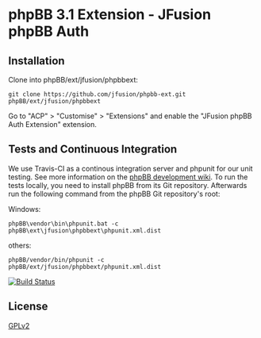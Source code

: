 # phpBB 3.1 Extension - JFusion phpBB Auth

## Installation

Clone into phpBB/ext/jfusion/phpbbext:

    git clone https://github.com/jfusion/phpbb-ext.git phpBB/ext/jfusion/phpbbext

Go to "ACP" > "Customise" > "Extensions" and enable the "JFusion phpBB Auth Extension" extension.

## Tests and Continuous Integration

We use Travis-CI as a continous integration server and phpunit for our unit testing. See more information on the [phpBB development wiki](https://wiki.phpbb.com/Unit_Tests).
To run the tests locally, you need to install phpBB from its Git repository. Afterwards run the following command from the phpBB Git repository's root:

Windows:

    phpBB\vendor\bin\phpunit.bat -c phpBB\ext\jfusion\phpbbext\phpunit.xml.dist

others:

    phpBB/vendor/bin/phpunit -c phpBB/ext/jfusion/phpbbext/phpunit.xml.dist

[![Build Status](https://travis-ci.org/jfusion/phpbb-ext.png?branch=master)](https://travis-ci.org/jfusion/phpbb-ext)

## License

[GPLv2](license.txt)
